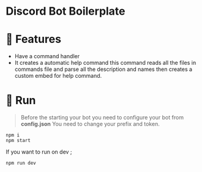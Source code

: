 # Discord Bot Boilerplate

# 🚀 Features

 - Have a command handler
 - It creates a automatic help command this command reads all the files in commands file and parse all the description and names then creates a custom embed for help command.

# 🚀 Run

>Before the starting your bot you need to configure your bot from **config.json**
>You need to change your prefix and token.

    npm i
    npm start

If you want to run on dev ;
    
    npm run dev

